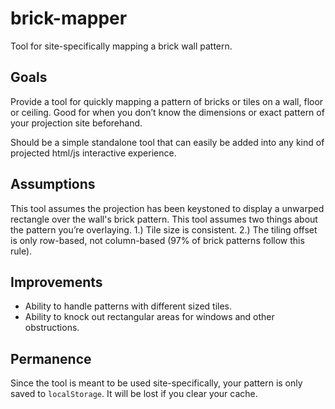 # brick-mapper
Tool for site-specifically mapping a brick wall pattern.

## Goals
Provide a tool for quickly mapping a pattern of bricks or tiles on a wall, floor or ceiling. Good for when you don’t know the dimensions or exact pattern of your projection site beforehand.

Should be a simple standalone tool that can easily be added into any kind of projected html/js interactive experience.

## Assumptions
This tool assumes the projection has been keystoned to display a unwarped rectangle over the wall's brick pattern.
This tool assumes two things about the pattern you’re overlaying. 1.) Tile size is consistent. 2.) The tiling offset is only row-based, not column-based (97% of brick patterns follow this rule).

## Improvements
- Ability to handle patterns with different sized tiles.
- Ability to knock out rectangular areas for windows and other obstructions.

## Permanence
Since the tool is meant to be used site-specifically, your pattern is only saved to `localStorage`. It will be lost if you clear your cache.